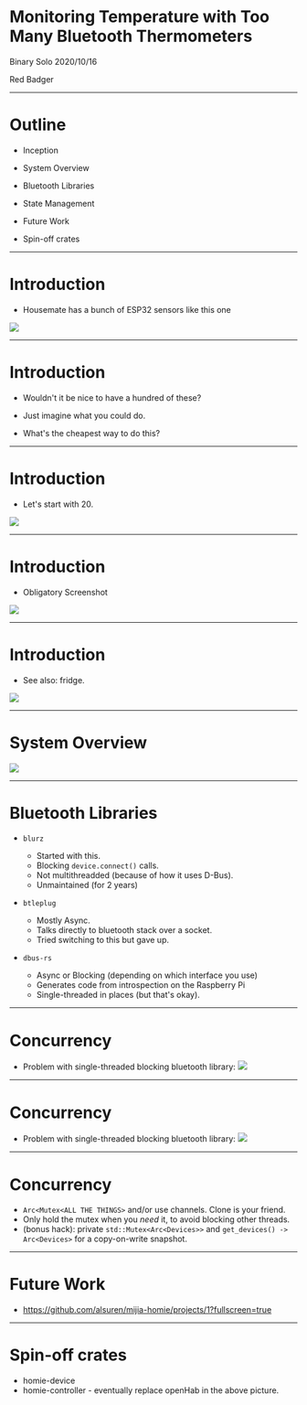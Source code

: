 # Monitoring Temperature with Too Many Bluetooth Thermometers

Binary Solo 2020/10/16

Red Badger

---

# Outline

- Inception

- System Overview

- Bluetooth Libraries

- State Management

- Future Work

- Spin-off crates

---

# Introduction

- Housemate has a bunch of ESP32 sensors like this one

![](./inception-yun_hat_04.jpg)

---

# Introduction

- Wouldn't it be nice to have a hundred of these?

- Just imagine what you could do.

- What's the cheapest way to do this?

---

# Introduction

- Let's start with 20.

![](./inception-order.png)

---

# Introduction

- Obligatory Screenshot

![](./grafana-temperature.png)

---

# Introduction

- See also: fridge.

![](./grafana-fridge.png)

---

# System Overview

<!--
- Sensors
- Raspberry Pi
- Mosquitto (MQTT broker)
- openHAB
- InfluxDB
- Grafana
-->

![](./system-overview.svg)

---

# Bluetooth Libraries

- `blurz`

  - Started with this.
  - Blocking `device.connect()` calls.
  - Not multithreadded (because of how it uses D-Bus).
  - Unmaintained (for 2 years)

- `btleplug`

  - Mostly Async.
  - Talks directly to bluetooth stack over a socket.
  - Tried switching to this but gave up.

- `dbus-rs`
  - Async or Blocking (depending on which interface you use)
  - Generates code from introspection on the Raspberry Pi
  - Single-threaded in places (but that's okay).

---

# Concurrency

- Problem with single-threaded blocking bluetooth library:
  ![](./single-threaded-blocking.svg)

---

# Concurrency

- Problem with single-threaded blocking bluetooth library:
  ![](./single-threaded-async.svg)

---

# Concurrency

- `Arc<Mutex<ALL THE THINGS>` and/or use channels. Clone is your friend.
- Only hold the mutex when you _need_ it, to avoid blocking other threads.
- (bonus hack): private `std::Mutex<Arc<Devices>>` and `get_devices() -> Arc<Devices>` for a copy-on-write snapshot.

---

# Future Work

- https://github.com/alsuren/mijia-homie/projects/1?fullscreen=true

---

# Spin-off crates

- homie-device
- homie-controller - eventually replace openHab in the above picture.
